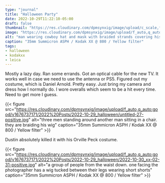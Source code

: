 ```yaml
---
type: "journal"
title: "Halloween Party"
date: 2022-10-29T11:22:10-05:00
draft: false
thumbnail: "https://res.cloudinary.com/dpmsynxig/image/upload/c_scale,f_auto,q_auto:good,w_740/v1676737171/2022%20Posts/2022-10-29_halloween/untitled-25-positive-Edit.jpg"
image: "https://res.cloudinary.com/dpmsynxig/image/upload/f_auto,q_auto:good/v1676737171/2022%20Posts/2022-10-29_halloween/untitled-25-positive-Edit.jpg"
alt: "man wearing cowboy hat and mask with braided strands covering his face and a plaid shirt with the sleeves cut off"
caption: "35mm Summicron ASPH / Kodak XX @ 800 / Yellow filter"
tags:
- halloween
- kodakxx
- leica
---
```


Mostly a lazy day. Ran some errands. Got an optical cable for the new TV. It works well in case we need to use the antenna or PS5. Figured out my costume, which is Daniel Arnold. Pretty easy. Just bring my camera and dress how I normally do. I wore overalls which seem to be a hit every time. Need to get more I guess.

{{< figure src="https://res.cloudinary.com/dpmsynxig/image/upload/f_auto,q_auto:good/v1676737171/2022%20Posts/2022-10-29_halloween/untitled-27-positive.jpg" alt="three men standing around another man sitting in a chair. they are braiding his wig" caption="35mm Summicron ASPH / Kodak XX @ 800 / Yellow filter" >}}

Dustin absolutely killed it with his Orville Peck costume. 

{{< figure src="https://res.cloudinary.com/dpmsynxig/image/upload/f_auto,q_auto:good/v1676737171/2022%20Posts/2022-10-29_halloween/2022-10-30_xx-02-31-positive.jpg" alt="a group of people from the waist down. one facing the photographer has a wig tucked between their legs wearing short shorts" caption="35mm Summicron ASPH / Kodak XX @ 800 / Yellow filter" >}}
